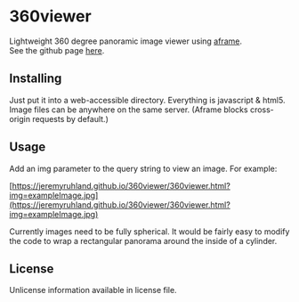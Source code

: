 360viewer
=========

Lightweight 360 degree panoramic image viewer using [aframe](https://aframe.io).  
See the github page [here](https://github.com/JeremyRuhland/360viewer).

Installing
----------

Just put it into a web-accessible directory. Everything is javascript & html5.
Image files can be anywhere on the same server. (Aframe blocks cross-origin requests by default.)

Usage
-----

Add an img parameter to the query string to view an image. For example:

[https://jeremyruhland.github.io/360viewer/360viewer.html?img=exampleImage.jpg](https://jeremyruhland.github.io/360viewer/360viewer.html?img=exampleImage.jpg)

Currently images need to be fully spherical. It would be fairly easy to modify the code to wrap a rectangular panorama around the inside of a cylinder.

License
-------

Unlicense information available in license file.
